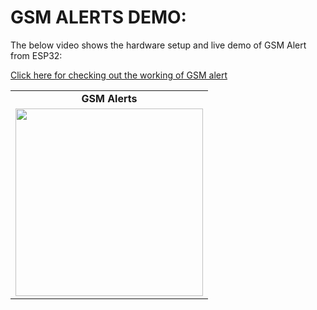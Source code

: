 # GSM ALERTS DEMO:

The below video shows the hardware setup and live demo of GSM Alert from ESP32:

[Click here for checking out the working of GSM alert](https://drive.google.com/file/d/1xL9LF3eHNSRqYVwqcmxvyNqBU4YYpk5z/view?usp=sharing)


<div align="center">
  <table>
    <tr>
      <td align="center"><strong>GSM Alerts</strong></td>
    </tr>
    <tr>
      <td><img src="https://github.com/user-attachments/assets/d763f62b-a5c5-4566-9dcf-babf6ce391d3" width="300"></td>
    </tr>
  </table>
</div>

